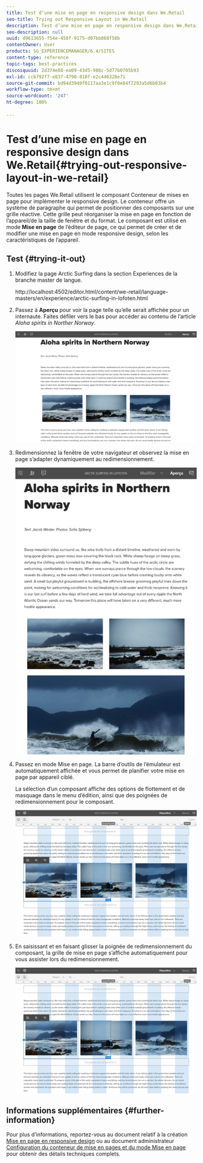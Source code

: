 ```yaml
---
title: Test d’une mise en page en responsive design dans We.Retail
seo-title: Trying out Responsive Layout in We.Retail
description: Test d’une mise en page en responsive design dans We.Retail
seo-description: null
uuid: d9613655-f54e-458f-9175-d07bb868f58b
contentOwner: User
products: SG_EXPERIENCEMANAGER/6.4/SITES
content-type: reference
topic-tags: best-practices
discoiquuid: 2d374e88-ea09-43d5-986c-5d77b0705b93
exl-id: ccb792f7-e837-4790-818f-e2c446328e71
source-git-commit: bd94d3949f0117aa3e1c9f0e84f7293a5d6b03b4
workflow-type: tm+mt
source-wordcount: '247'
ht-degree: 100%

---
```


# Test d’une mise en page en responsive design dans We.Retail{#trying-out-responsive-layout-in-we-retail}

Toutes les pages We.Retail utilisent le composant Conteneur de mises en page pour implémenter le responsive design. Le conteneur offre un système de paragraphe qui permet de positionner des composants sur une grille réactive. Cette grille peut réorganiser la mise en page en fonction de l’appareil/de la taille de fenêtre et du format. Le composant est utilisé en mode **Mise en page** de l’éditeur de page, ce qui permet de créer et de modifier une mise en page en mode responsive design, selon les caractéristiques de l’appareil.

## Test {#trying-it-out}

1. Modifiez la page Arctic Surfing dans la section Experiences de la branche master de langue.

   http://localhost:4502/editor.html/content/we-retail/language-masters/en/experience/arctic-surfing-in-lofoten.html

1. Passez à **Aperçu** pour voir la page telle qu’elle serait affichée pour un internaute. Faites défiler vers le bas pour accéder au contenu de l’article *Aloha spirits in Norther Norway*.

   ![chlimage_1-178](assets/chlimage_1-178.png)

1. Redimensionnez la fenêtre de votre navigateur et observez la mise en page s’adapter dynamiquement au redimensionnement.

   ![chlimage_1-179](assets/chlimage_1-179.png)

1. Passez en mode Mise en page. La barre d’outils de l’émulateur est automatiquement affichée et vous permet de planifier votre mise en page par appareil ciblé.

   La sélection d’un composant affiche des options de flottement et de masquage dans le menu d’édition, ainsi que des poignées de redimensionnement pour le composant.

   ![chlimage_1-180](assets/chlimage_1-180.png)

1. En saisissant et en faisant glisser la poignée de redimensionnement du composant, la grille de mise en page s’affiche automatiquement pour vous assister lors du redimensionnement.

   ![chlimage_1-181](assets/chlimage_1-181.png)

## Informations supplémentaires {#further-information}

Pour plus d’informations, reportez-vous au document relatif à la création [Mise en page en responsive design](/help/sites-authoring/responsive-layout.md) ou au document administrateur [Configuration du conteneur de mise en pages et du mode Mise en page](/help/sites-administering/configuring-responsive-layout.md) pour obtenir des détails techniques complets.
